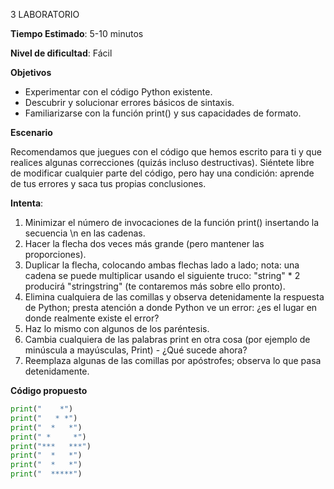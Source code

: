 3 LABORATORIO

**Tiempo Estimado**: 5-10 minutos

**Nivel de dificultad**: Fácil

**Objetivos**

- Experimentar con el código Python existente.
- Descubrir y solucionar errores básicos de sintaxis.
- Familiarizarse con la función print() y sus capacidades de formato.

**Escenario**

Recomendamos que juegues con el código que hemos escrito para ti y que realices algunas correcciones (quizás incluso destructivas). Siéntete libre de modificar cualquier parte del código, pero hay una condición: aprende de tus errores y saca tus propias conclusiones.

**Intenta**:

1. Minimizar el número de invocaciones de la función print() insertando la secuencia \n en las cadenas.
2. Hacer la flecha dos veces más grande (pero mantener las proporciones).
3. Duplicar la flecha, colocando ambas flechas lado a lado; nota: una cadena se puede multiplicar usando el siguiente
truco: "string" * 2 producirá "stringstring" (te contaremos más sobre ello pronto).
4. Elimina cualquiera de las comillas y observa detenidamente la respuesta de Python; presta atención a donde Python
ve un error: ¿es el lugar en donde realmente existe el error?
5. Haz lo mismo con algunos de los paréntesis.
6. Cambia cualquiera de las palabras print en otra cosa (por ejemplo de minúscula a mayúsculas, Print) - ¿Qué sucede
ahora?
7. Reemplaza algunas de las comillas por apóstrofes; observa lo que pasa detenidamente.

**Código propuesto**

```python
print("    *")
print("   * *")
print("  *   *")
print(" *     *")
print("***   ***")
print("  *   *")
print("  *   *")
print("  *****")
```